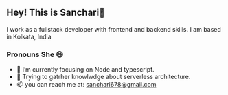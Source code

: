 ## Hey! This is Sanchari👋
I work as a fullstack developer with frontend and backend skills. I am based in Kolkata, India
### Pronouns She 😄
- 🔭 I’m currently focusing on Node and typescript.
- 🌱 Trying to gatrher knowlwdge about serverless architecture.
- 📫 you can reach me at: sanchari678@gmail.com

<!--
**ItsTheSanchari/ItsTheSanchari** is a ✨ _special_ ✨ repository because its `README.md` (this file) appears on your GitHub profile.

Here are some ideas to get you started:

- 🔭 I’m currently working on ...

- 👯 I’m looking to collaborate on ...
- 🤔 I’m looking for help with ...
- 💬 Ask me about ...

-  Pronouns: ...
- ⚡ Fun fact: ...
-->
